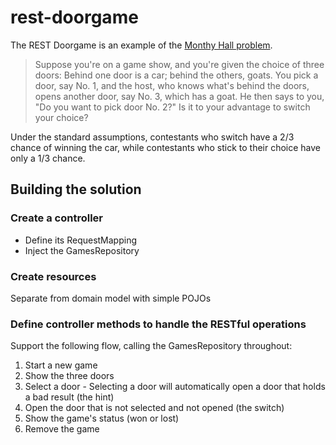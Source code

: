 # rest-doorgame

The REST Doorgame is an example of the [Monthy Hall problem](https://en.wikipedia.org/wiki/Monty_Hall_problem).

>Suppose you're on a game show, and you're given the choice of three doors: Behind one door is a car; behind the others, goats. You pick a door, say No. 1, and the host, who knows what's behind the doors, opens another door, say No. 3, which has a goat. He then says to you, "Do you want to pick door No. 2?" Is it to your advantage to switch your choice?

Under the standard assumptions, contestants who switch have a 2/3 chance of winning the car, while contestants who stick to their choice have only a 1/3 chance.

## Building the solution

### Create a controller
- Define its RequestMapping
- Inject the GamesRepository

### Create resources
Separate from domain model with simple POJOs

### Define controller methods to handle the RESTful operations
Support the following flow, calling the GamesRepository throughout:

1. Start a new game
2. Show the three doors
3. Select a door - Selecting a door will automatically open a door that holds a bad result (the hint)
4. Open the door that is not selected and not opened (the switch)
5. Show the game's status (won or lost)
6. Remove the game
